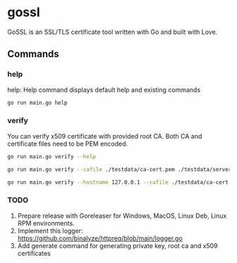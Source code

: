 # gossl

GoSSL is an SSL/TLS certificate tool written with Go and built with Love.

## Commands
### help
help: Help command displays default help and existing commands
```bash
go run main.go help
```


### verify
You can verify x509 certificate with provided root CA. Both CA and certificate files need to be PEM encoded.

```bash
go run main.go verify --help
```
```bash
go run main.go verify --cafile ./testdata/ca-cert.pem ./testdata/server-cert.pem
```
```bash
go run main.go verify --hostname 127.0.0.1 --cafile ./testdata/ca-cert.pem ./testdata/server-cert.pem
```

### TODO
1. Prepare release with Goreleaser for Windows, MacOS, Linux Deb, Linux RPM environments.
2. Implement this logger: https://github.com/binalyze/httpreq/blob/main/logger.go
3. Add generate command for generating private key, root ca and x509 certificates
